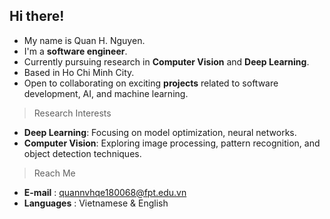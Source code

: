 ## Hi there!

- My name is Quan H. Nguyen.
- I'm a <b>software engineer</b>.
- Currently pursuing research in <b>Computer Vision</b> and <b>Deep Learning</b>.
- Based in Ho Chi Minh City.
- Open to collaborating on exciting <b>projects</b> related to software development, AI, and machine learning.

> Research Interests
- <b>Deep Learning</b>: Focusing on model optimization, neural networks.
- <b>Computer Vision</b>: Exploring image processing, pattern recognition, and object detection techniques.
  
> Reach Me
- <b>E-mail</b> : quannvhqe180068@fpt.edu.vn 
- <b>Languages</b> : Vietnamese & English  
